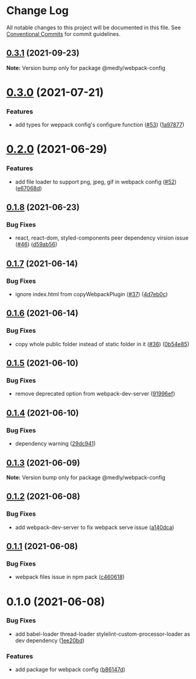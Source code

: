 # Change Log

All notable changes to this project will be documented in this file.
See [Conventional Commits](https://conventionalcommits.org) for commit guidelines.

## [0.3.1](https://github.com/medly/configs/compare/@medly/webpack-config@0.3.0...@medly/webpack-config@0.3.1) (2021-09-23)

**Note:** Version bump only for package @medly/webpack-config





# [0.3.0](https://github.com/medly/configs/compare/@medly/webpack-config@0.2.0...@medly/webpack-config@0.3.0) (2021-07-21)


### Features

* add types for weppack config's configure function ([#53](https://github.com/medly/configs/issues/53)) ([1a97877](https://github.com/medly/configs/commit/1a97877121fa48086defa0e5cd4f6e3adaa5c67d))





# [0.2.0](https://github.com/medly/configs/compare/@medly/webpack-config@0.1.8...@medly/webpack-config@0.2.0) (2021-06-29)


### Features

* add file loader to support png, jpeg, gif in webpack config ([#52](https://github.com/medly/configs/issues/52)) ([e67068d](https://github.com/medly/configs/commit/e67068db46e15a26d1205b5556a32120c5fc31f1))





## [0.1.8](https://github.com/medly/configs/compare/@medly/webpack-config@0.1.7...@medly/webpack-config@0.1.8) (2021-06-23)


### Bug Fixes

* react, react-dom, styled-components peer dependency virsion issue ([#46](https://github.com/medly/configs/issues/46)) ([d59ab56](https://github.com/medly/configs/commit/d59ab563076c1a835046ac9221f96fa4241f0b34))





## [0.1.7](https://github.com/medly/configs/compare/@medly/webpack-config@0.1.6...@medly/webpack-config@0.1.7) (2021-06-14)


### Bug Fixes

* ignore index.html from copyWebpackPlugin ([#37](https://github.com/medly/configs/issues/37)) ([4d7eb0c](https://github.com/medly/configs/commit/4d7eb0cf6898626a970fb9126f7b11812afda120))





## [0.1.6](https://github.com/medly/configs/compare/@medly/webpack-config@0.1.5...@medly/webpack-config@0.1.6) (2021-06-14)


### Bug Fixes

* copy whole public folder instead of static folder in it ([#36](https://github.com/medly/configs/issues/36)) ([0b54e85](https://github.com/medly/configs/commit/0b54e85c2a17532b48c65bfafb6911176d4e119e))





## [0.1.5](https://github.com/medly/configs/compare/@medly/webpack-config@0.1.4...@medly/webpack-config@0.1.5) (2021-06-10)


### Bug Fixes

* remove deprecated option from webpack-dev-server ([91996ef](https://github.com/medly/configs/commit/91996ef8b005b2c56bb3e93c57c8884bca40f1f0))





## [0.1.4](https://github.com/medly/configs/compare/@medly/webpack-config@0.1.3...@medly/webpack-config@0.1.4) (2021-06-10)


### Bug Fixes

* dependency warning ([29dc941](https://github.com/medly/configs/commit/29dc9416844032c6d3680fdbecaa3054af4f31f5))





## [0.1.3](https://github.com/medly/configs/compare/@medly/webpack-config@0.1.2...@medly/webpack-config@0.1.3) (2021-06-09)

**Note:** Version bump only for package @medly/webpack-config





## [0.1.2](https://github.com/medly/configs/compare/@medly/webpack-config@0.1.1...@medly/webpack-config@0.1.2) (2021-06-08)


### Bug Fixes

* add webpack-dev-server to fix webpack serve issue ([a140dca](https://github.com/medly/configs/commit/a140dca459c97ee4ab388bd760fbea10e62de20a))





## [0.1.1](https://github.com/medly/configs/compare/@medly/webpack-config@0.1.0...@medly/webpack-config@0.1.1) (2021-06-08)


### Bug Fixes

* webpack files issue in npm pack ([c460618](https://github.com/medly/configs/commit/c460618635faa0eff2aaac46e014e0b587d742f9))





# 0.1.0 (2021-06-08)


### Bug Fixes

* add babel-loader thread-loader stylelint-custom-processor-loader as dev dependency ([1ee20bd](https://github.com/medly/configs/commit/1ee20bd03de429191b894f8d14652b0d93dac437))


### Features

* add package for webpack config ([b86147d](https://github.com/medly/configs/commit/b86147d5c2d78ce393543e7f0a24932e37a263ab))
